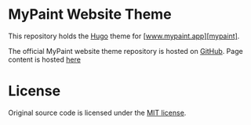 # MyPaint Website Theme
This repository holds the [Hugo][hugo] theme for [www.mypaint.app][mypaint].

The official MyPaint website theme repository is hosted on [GitHub][website-theme].
Page content is hosted [here][website-page]

[mypaint]: https://www.mypaint.app
[hugo]: https://gohugo.io
[website-theme]: https://github.com/mypaint/website-theme
[website-page]: https://github.com/mypaint/website

# License
Original source code is licensed under the [MIT license](LICENSE).
